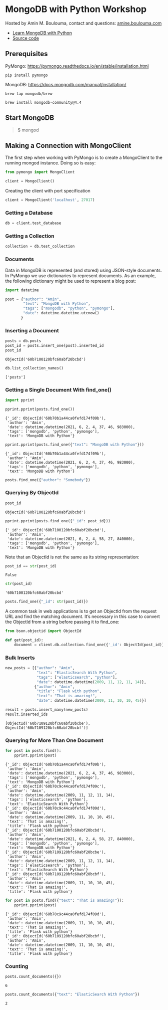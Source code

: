 # MongoDB with Python Workshop
Hosted by Amin M. Boulouma, contact and questions: [amine.boulouma.com](https://amine.boulouma.com)
- [Learn MongoDB with Python](https://youtu.be/QgezT0KKu98)
- [Source code](https://github.com/amboulouma/mongodb-python-workshop)


## Prerequisites

PyMongo: https://pymongo.readthedocs.io/en/stable/installation.html

```pip install pymongo```

MongoDB: https://docs.mongodb.com/manual/installation/

```brew tap mongodb/brew```

```brew install mongodb-community@4.4```




## Start MongoDB

>$ mongod

## Making a Connection with MongoClient


The first step when working with PyMongo is to create a MongoClient to the running mongod instance. Doing so is easy:


```python
from pymongo import MongoClient

client = MongoClient()
```

Creating the client with port specification


```python
client = MongoClient('localhost', 27017)
```

### Getting a Database



```python
db = client.test_database
```

### Getting a Collection


```python
collection = db.test_collection
```

### Documents

Data in MongoDB is represented (and stored) using JSON-style documents. In PyMongo we use dictionaries to represent documents. As an example, the following dictionary might be used to represent a blog post:


```python
import datetime

post = {"author": "Amin",
        "text": "MongoDB with Python",
        "tags": ["mongodb", "python", "pymongo"],
        "date": datetime.datetime.utcnow()
       }
```

### Inserting a Document



```python
posts = db.posts
post_id = posts.insert_one(post).inserted_id
post_id
```




    ObjectId('60b7100120bfc60abf20bcbd')




```python
db.list_collection_names()
```




    ['posts']



### Getting a Single Document With find_one()


```python
import pprint

pprint.pprint(posts.find_one())
```

    {'_id': ObjectId('60b70b1a44ca0fefd174f09b'),
     'author': 'Amin',
     'date': datetime.datetime(2021, 6, 2, 4, 37, 46, 983000),
     'tags': ['mongodb', 'python', 'pymongo'],
     'text': 'MongoDB with Python'}



```python
pprint.pprint(posts.find_one({"text": "MongoDB with Python"}))
```

    {'_id': ObjectId('60b70b1a44ca0fefd174f09b'),
     'author': 'Amin',
     'date': datetime.datetime(2021, 6, 2, 4, 37, 46, 983000),
     'tags': ['mongodb', 'python', 'pymongo'],
     'text': 'MongoDB with Python'}



```python
posts.find_one({"author": "Somebody"})
```

### Querying By ObjectId



```python
post_id
```




    ObjectId('60b7100120bfc60abf20bcbd')




```python
pprint.pprint(posts.find_one({"_id": post_id}))
```

    {'_id': ObjectId('60b7100120bfc60abf20bcbd'),
     'author': 'Amin',
     'date': datetime.datetime(2021, 6, 2, 4, 58, 27, 840000),
     'tags': ['mongodb', 'python', 'pymongo'],
     'text': 'MongoDB with Python'}


Note that an ObjectId is not the same as its string representation:




```python
post_id == str(post_id)
```




    False




```python
str(post_id)
```




    '60b7100120bfc60abf20bcbd'




```python
posts.find_one({"_id": str(post_id)})
```

A common task in web applications is to get an ObjectId from the request URL and find the matching document. It’s necessary in this case to convert the ObjectId from a string before passing it to find_one:


```python
from bson.objectid import ObjectId

def get(post_id):
    document = client.db.collection.find_one({'_id': ObjectId(post_id)})
```

### Bulk Inserts



```python
new_posts = [{"author": "Amin",
              "text": "ElasticSearch With Python",
              "tags": ["elasticsearch", "python"],
              "date": datetime.datetime(2009, 11, 12, 11, 14)},
             {"author": "Amin",
              "title": "Flask with python",
              "text": "That is amazing!",
              "date": datetime.datetime(2009, 11, 10, 10, 45)}]

result = posts.insert_many(new_posts)
result.inserted_ids
```




    [ObjectId('60b7109120bfc60abf20bcbe'), ObjectId('60b7109120bfc60abf20bcbf')]



### Querying for More Than One Document


```python
for post in posts.find():
    pprint.pprint(post)

```

    {'_id': ObjectId('60b70b1a44ca0fefd174f09b'),
     'author': 'Amin',
     'date': datetime.datetime(2021, 6, 2, 4, 37, 46, 983000),
     'tags': ['mongodb', 'python', 'pymongo'],
     'text': 'MongoDB with Python'}
    {'_id': ObjectId('60b70c9c44ca0fefd174f09c'),
     'author': 'Amin',
     'date': datetime.datetime(2009, 11, 12, 11, 14),
     'tags': ['elasticsearch', 'python'],
     'text': 'ElasticSearch With Python'}
    {'_id': ObjectId('60b70c9c44ca0fefd174f09d'),
     'author': 'Amin',
     'date': datetime.datetime(2009, 11, 10, 10, 45),
     'text': 'That is amazing!',
     'title': 'Flask with python'}
    {'_id': ObjectId('60b7100120bfc60abf20bcbd'),
     'author': 'Amin',
     'date': datetime.datetime(2021, 6, 2, 4, 58, 27, 840000),
     'tags': ['mongodb', 'python', 'pymongo'],
     'text': 'MongoDB with Python'}
    {'_id': ObjectId('60b7109120bfc60abf20bcbe'),
     'author': 'Amin',
     'date': datetime.datetime(2009, 11, 12, 11, 14),
     'tags': ['elasticsearch', 'python'],
     'text': 'ElasticSearch With Python'}
    {'_id': ObjectId('60b7109120bfc60abf20bcbf'),
     'author': 'Amin',
     'date': datetime.datetime(2009, 11, 10, 10, 45),
     'text': 'That is amazing!',
     'title': 'Flask with python'}



```python
for post in posts.find({"text": "That is amazing!"}):
    pprint.pprint(post)
```

    {'_id': ObjectId('60b70c9c44ca0fefd174f09d'),
     'author': 'Amin',
     'date': datetime.datetime(2009, 11, 10, 10, 45),
     'text': 'That is amazing!',
     'title': 'Flask with python'}
    {'_id': ObjectId('60b7109120bfc60abf20bcbf'),
     'author': 'Amin',
     'date': datetime.datetime(2009, 11, 10, 10, 45),
     'text': 'That is amazing!',
     'title': 'Flask with python'}


### Counting


```python
posts.count_documents({})
```




    6




```python
posts.count_documents({"text": "ElasticSearch With Python"})
```




    2


